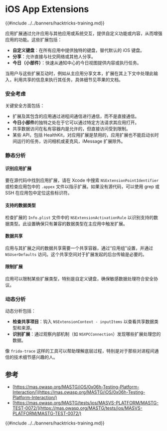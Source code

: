 # iOS App Extensions

{{#include ../../banners/hacktricks-training.md}}

应用扩展通过允许应用与其他应用或系统交互，提供自定义功能或内容，从而增强应用的功能。这些扩展包括：

- **自定义键盘**：在所有应用中提供独特的键盘，替代默认的 iOS 键盘。
- **分享**：允许直接与社交网络或其他人分享。
- **今日（小部件）**：快速从通知中心的今日视图提供内容或执行任务。

当用户与这些扩展互动时，例如从主应用分享文本，扩展在其上下文中处理此输入，利用共享的信息来执行其任务，具体细节见苹果的文档。

### **安全考虑**

关键安全方面包括：

- 扩展及其包含的应用通过进程间通信进行通信，而不是直接通信。
- **今日小部件**的独特之处在于它可以通过特定方法请求其应用打开。
- 共享数据访问在私有容器内是允许的，但直接访问受到限制。
- 某些 API，包括 HealthKit，对应用扩展是禁用的，应用扩展也不能启动长时间运行的任务，访问相机或麦克风，iMessage 扩展除外。

### 静态分析

#### **识别应用扩展**

要在源代码中找到应用扩展，请在 Xcode 中搜索 `NSExtensionPointIdentifier` 或检查应用包中的 `.appex` 文件以指示扩展。如果没有源代码，可以使用 grep 或 SSH 在应用包中定位这些标识符。

#### **支持的数据类型**

检查扩展的 `Info.plist` 文件中的 `NSExtensionActivationRule` 以识别支持的数据类型。此设置确保只有兼容的数据类型在主应用中触发扩展。

#### **数据共享**

应用与其扩展之间的数据共享需要一个共享容器，通过“应用组”设置，并通过 `NSUserDefaults` 访问。这个共享空间对于扩展发起的后台传输是必要的。

#### **限制扩展**

应用可以限制某些扩展类型，特别是自定义键盘，确保敏感数据处理符合安全协议。

### 动态分析

动态分析包括：

- **检查共享项目**：钩入 `NSExtensionContext - inputItems` 以查看共享数据类型和来源。
- **识别扩展**：通过观察内部机制（如 `NSXPCConnection`）发现哪些扩展处理您的数据。

像 `frida-trace` 这样的工具可以帮助理解底层过程，特别是对于那些对进程间通信的技术细节感兴趣的人。

## 参考

- [https://mas.owasp.org/MASTG/iOS/0x06h-Testing-Platform-Interaction/](https://mas.owasp.org/MASTG/iOS/0x06h-Testing-Platform-Interaction/)
- [https://mas.owasp.org/MASTG/tests/ios/MASVS-PLATFORM/MASTG-TEST-0072/](https://mas.owasp.org/MASTG/tests/ios/MASVS-PLATFORM/MASTG-TEST-0072/)

{{#include ../../banners/hacktricks-training.md}}
